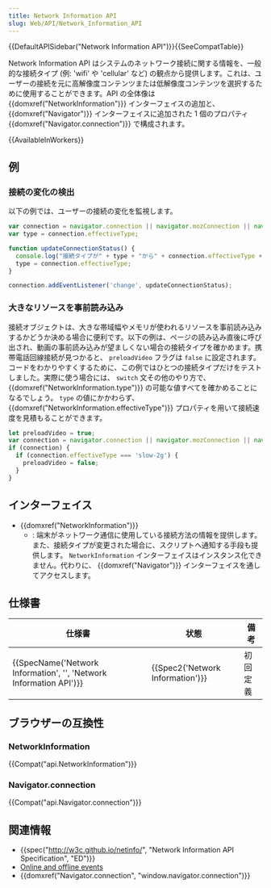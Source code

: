 ```yaml
---
title: Network Information API
slug: Web/API/Network_Information_API
---
```


{{DefaultAPISidebar("Network Information API")}}{{SeeCompatTable}}

Network Information API はシステムのネットワーク接続に関する情報を、一般的な接続タイプ (例: 'wifi' や 'cellular' など) の観点から提供します。これは、ユーザーの接続を元に高解像度コンテンツまたは低解像度コンテンツを選択するために使用することができます。API の全体像は {{domxref("NetworkInformation")}} インターフェイスの追加と、{{domxref("Navigator")}} インターフェイスに追加された 1 個のプロパティ {{domxref("Navigator.connection")}} で構成されます。

{{AvailableInWorkers}}

## 例

### 接続の変化の検出

以下の例では、ユーザーの接続の変化を監視します。

```js
var connection = navigator.connection || navigator.mozConnection || navigator.webkitConnection;
var type = connection.effectiveType;

function updateConnectionStatus() {
  console.log("接続タイプが" + type + "から" + connection.effectiveType + "に変化");
  type = connection.effectiveType;
}

connection.addEventListener('change', updateConnectionStatus);
```

### 大きなリソースを事前読み込み

接続オブジェクトは、大きな帯域幅やメモリが使われるリソースを事前読み込みするかどうか決める場合に便利です。以下の例は、ページの読み込み直後に呼び出され、動画の事前読み込みが望ましくない場合の接続タイプを確かめます。携帯電話回線接続が見つかると、 `preloadVideo` フラグは `false` に設定されます。コードをわかりやすくするために、この例ではひとつの接続タイプだけをテストしました。実際に使う場合には、 `switch` 文その他のやり方で、 {{domxref("NetworkInformation.type")}} の可能な値すべてを確かめることになるでしょう。 `type` の値にかかわらず、 {{domxref("NetworkInformation.effectiveType")}} プロパティを用いて接続速度を見積もることができます。

```js
let preloadVideo = true;
var connection = navigator.connection || navigator.mozConnection || navigator.webkitConnection;
if (connection) {
  if (connection.effectiveType === 'slow-2g') {
    preloadVideo = false;
  }
}
```

## インターフェイス

- {{domxref("NetworkInformation")}}
  - : 端末がネットワーク通信に使用している接続方法の情報を提供します。また、接続タイプが変更された場合に、スクリプトへ通知する手段も提供します。 `NetworkInformation` インターフェイスはインスタンス化できません。代わりに、 {{domxref("Navigator")}} インターフェイスを通してアクセスします。

## 仕様書

| 仕様書                                                                                   | 状態                                         | 備考     |
| ---------------------------------------------------------------------------------------- | -------------------------------------------- | -------- |
| {{SpecName('Network Information', '', 'Network Information API')}} | {{Spec2('Network Information')}} | 初回定義 |

## ブラウザーの互換性

### NetworkInformation

{{Compat("api.NetworkInformation")}}

### Navigator.connection

{{Compat("api.Navigator.connection")}}

## 関連情報

- {{spec("http://w3c.github.io/netinfo/", "Network Information API Specification", "ED")}}
- [Online and offline events](/ja/docs/Online_and_offline_events)
- {{domxref("Navigator.connection", "window.navigator.connection")}}
